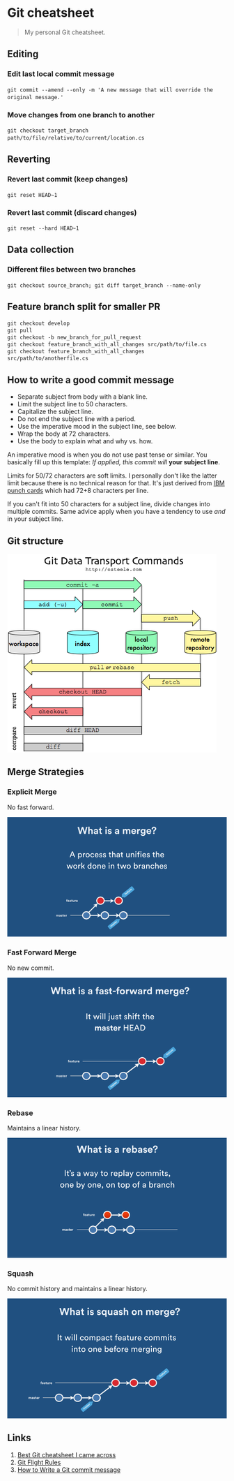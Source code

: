 # Git cheatsheet

> My personal Git cheatsheet.

## Editing

### Edit last local commit message

`git commit --amend --only -m 'A new message that will override the original message.'`

### Move changes from one branch to another

`git checkout target_branch path/to/file/relative/to/current/location.cs`

## Reverting

### Revert last commit (keep changes)

`git reset HEAD~1`

### Revert last commit (discard changes)

`git reset --hard HEAD~1`

## Data collection

### Different files between two branches

`git checkout source_branch; git diff target_branch --name-only`

## Feature branch split for smaller PR

```git
git checkout develop
git pull
git checkout -b new_branch_for_pull_request
git checkout feature_branch_with_all_changes src/path/to/file.cs
git checkout feature_branch_with_all_changes src/path/to/anotherfile.cs
```

## How to write a good commit message

* Separate subject from body with a blank line.
* Limit the subject line to 50 characters.
* Capitalize the subject line.
* Do not end the subject line with a period.
* Use the imperative mood in the subject line, see below.
* Wrap the body at 72 characters.
* Use the body to explain what and why vs. how.

An imperative mood is when you do not use past tense or similar. You basically fill up this template: *If applied, this commit will* **your subject line**.

Limits for 50/72 characters are soft limits. I personally don't like the latter limit because there is no technical reason for that. It's just derived from [IBM punch cards](https://en.wikipedia.org/wiki/Punched_card) which had 72+8 characters per line.

If you can't fit into 50 characters for a subject line, divide changes into multiple commits. Same advice apply when you have a tendency to use *and* in your subject line.

## Git structure

![Git structure](./assets/GitDataTransport.png)

## Merge Strategies

### Explicit Merge

No fast forward.

![Explicit merge](./assets/ExplicitMerge.gif)

### Fast Forward Merge

No new commit.

![Explicit merge](./assets/FastForward.gif)

### Rebase

Maintains a linear history.

![Explicit merge](./assets/Rebase.gif)

### Squash

No commit history and maintains a linear history.

![Explicit merge](./assets/Squash.gif)

## Links

1. [Best Git cheatsheet I came across](https://github.com/arslanbilal/git-cheat-sheet)
2. [Git Flight Rules](https://github.com/k88hudson/git-flight-rules)
3. [How to Write a Git commit message](https://chris.beams.io/posts/git-commit/)
